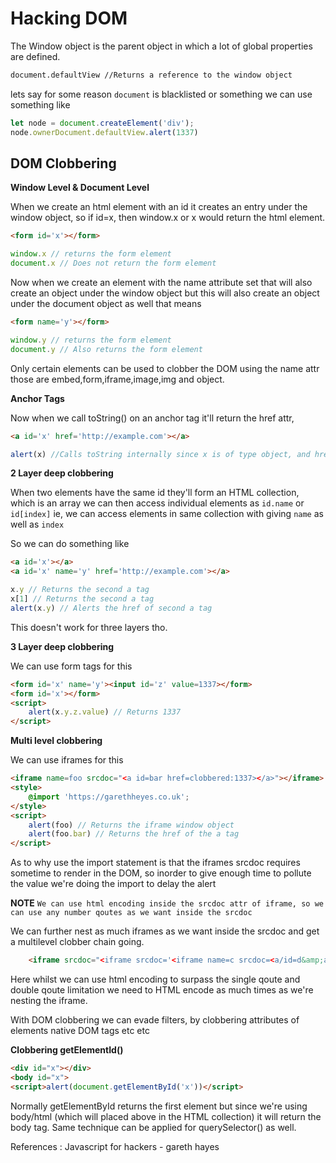 # Hacking DOM

The Window object is the parent object in which a lot of global properties are defined.

```html
document.defaultView //Returns a reference to the window object
```

lets say for some reason ```document``` is blacklisted or something we can use something like 

```js
let node = document.createElement('div');
node.ownerDocument.defaultView.alert(1337)
```

## DOM Clobbering

**Window Level & Document Level**

When we create an html element with an id it creates an entry under the window object, so if id=x, then window.x or x would return the html element.

```html
<form id='x'></form>
```

```js
window.x // returns the form element
document.x // Does not return the form element
```

Now when we create an element with the name attribute set that will also create an object under the window object but this will also create an object under the document object as well that means

```html
<form name='y'></form>
```

```js
window.y // returns the form element
document.y // Also returns the form element
```

Only certain elements can be used to clobber the DOM using the name attr those are embed,form,iframe,image,img and object.

**Anchor Tags**

Now when we call toString() on an anchor tag it'll return the href attr, 
```html
<a id='x' href='http://example.com'></a>
```
```js
alert(x) //Calls toString internally since x is of type object, and href would be alerted
```

**2 Layer deep clobbering**

When two elements have the same id they'll form an HTML collection, which is an array we can then access individual elements as ``id.name`` or ``id[index]``
ie, we can access elements in same collection with giving ``name`` as well as ``index``

So we can do something like

```html
<a id='x'></a>
<a id='x' name='y' href='http://example.com'></a>
```

```js
x.y // Returns the second a tag
x[1] // Returns the second a tag
alert(x.y) // Alerts the href of second a tag
```

This doesn't work for three layers tho.

**3 Layer deep clobbering**

We can use form tags for this

```html
<form id='x' name='y'><input id='z' value=1337></form>
<form id='x'></form>
<script>
    alert(x.y.z.value) // Returns 1337
</script>
```

**Multi level clobbering**

We can use iframes for this

```html
<iframe name=foo srcdoc="<a id=bar href=clobbered:1337></a>"></iframe>
<style>
    @import 'https://garethheyes.co.uk';
</style>
<script>
    alert(foo) // Returns the iframe window object
    alert(foo.bar) // Returns the href of the a tag
</script>
```
As to why use the import statement is that the iframes srcdoc requires sometime to render in the DOM, so inorder to give enough time to pollute the value we're doing the import to delay the alert

**NOTE**
``We can use html encoding inside the srcdoc attr of iframe, so we can use any number qoutes as we want inside the srcdoc``

We can further nest as much iframes as we want inside the srcdoc and get a multilevel clobber chain going.

```html
    <iframe srcdoc="<iframe srcdoc='<iframe name=c srcdoc=<a/id=d&amp;amp;#x20;name=e&amp;amp;#x20;href=\clobbered:1337&amp;amp;gt;<a&amp;amp;#x20;id=d&amp;amp;gt;> >' name=b>" name=a>
```

Here whilst we can use html encoding to surpass the single qoute and double qoute limitation we need to HTML encode as much times as we're nesting the iframe.

With DOM clobbering we can evade filters, by clobbering attributes of elements native DOM tags etc etc

**Clobbering getElementId()**

```html
<div id="x"></div>
<body id="x">
<script>alert(document.getElementById('x'))</script>
```

Normally getElementById returns the first element but since we're using body/html (which will placed above in the HTML collection) it will return the body tag. Same technique can be applied for querySelector() as well.


References : Javascript for hackers - gareth hayes